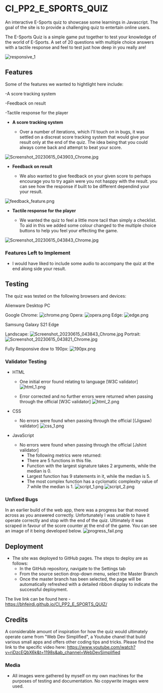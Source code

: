 # CI_PP2_E_SPORTS_QUIZ
An interactive E-Sports quiz to showcase some learnings in Javascript. The goal of the site is to provide a challenging quiz to entertain online users.

The E-Sports Quiz is a simple game put together to test your knowledge of the world of E-Sports. A set of 20 questions with multiple choice answers with a tactile response and feel to test
just how deep in you really are!

![responsive_1](assests/Images/responsive_1.png)

## Features 

Some of the features we wanted to hightlight here include:

-A score tracking system

-Feedback on result

-Tactile response for the player

- __A score tracking system__

  - Over a number of iterations, which I'll touch on in bugs, it was settled on a discreat score tracking system that would give your result only at the end of the quiz. The idea
  being that you could always come back and attempt to beat your score.

![Screenshot_20230615_043903_Chrome.jpg](assests/Images/Screenshot_20230615_043903_Chrome.jpg)

- __Feedback on result__

  - We also wanted to give feedback on your given score to perhaps encourage you to try again were you not hasppy with the result. you can see how the response if built to be different dependind your your result.

![feedback_feature.png](assests/Images/feedback_feature.png)

- __Tactile response for the player__

  - We wanted the quiz to feel a little more tacil than simply a checklist. To aid in this we added some colour changed to the multiple choice buttons to help you feel your effecting the game.

![Screenshot_20230615_043843_Chrome.jpg](assests/Images/Screenshot_20230615_043843_Chrome.jpg)

### Features Left to Implement

- I would have liked to include some audio to accompany the quiz at the end along side your result. 

## Testing 

The quiz was tested on the following browsers and devices:

Alienware Desktop PC

Google Chrome:
![chrome.png](assests/Images/chrome.png)
Opera:
![opera.png](assests/Images/opera.png)
Edge:
![edge.png](assests/Images/edge.png)

Samsung Galaxy S21 Edge

Landscape:
![Screenshot_20230615_043843_Chrome.jpg](assests/Images/Screenshot_20230615_043843_Chrome.jpg)
Portrait:
![Screenshot_20230615_043821_Chrome.jpg](assests/Images/Screenshot_20230615_043821_Chrome.jpg)

Fully Responsive dow to 190px:
![190px.png](assests/Images/190px.png)


### Validator Testing 

- HTML
    - One initial error found relating to language [W3C validator]
    ![html_1.png](assests/Images/html_1.png)

    - Error corrected and no further errors were returned when passing through the official [W3C validator]
    ![html_2.png](assests/Images/html_2.png)

- CSS
    - No errors were found when passing through the official [(Jigsaw) validator]
    ![css_1.png](assests/Images/css_1.png)

- JavaScript
    - No errors were found when passing through the official [Jshint validator]
      - The following metrics were returned: 
      - There are 5 functions in this file.
      - Function with the largest signature takes 2 arguments, while the median is 0.
      - Largest function has 9 statements in it, while the median is 5.
      - The most complex function has a cyclomatic complexity value of 7 while the median is 1.
      ![script_1.png](assests/Images/script_1.png)
      ![script_2.png](assests/Images/script_2.png)

### Unfixed Bugs

In an earlier build of the web app, there was a progress bar that moved across as you answered correctly. Unfortunately I was unable to have it operate correctly
and stop with the end of the quiz. Ultimately it was scraped in favour of the score counter at the end of the game. You can see an image of it being developed below. 
![progress_fail.png](assests/Images/progress_fail.png)

## Deployment 
- The site was deployed to GitHub pages. The steps to deploy are as follows: 
  - In the GitHub repository, navigate to the Settings tab 
  - From the source section drop-down menu, select the Master Branch
  - Once the master branch has been selected, the page will be automatically refreshed with a detailed ribbon display to indicate the successful deployment. 

The live link can be found here - https://bhfeirdi.github.io/CI_PP2_E_SPORTS_QUIZ/


## Credits 

A considerable amount of inspiration for how the quiz would ultimately operate came from "Web Dev Simplified", a Youtube chanel that build various small apps and offers other coding
tips and tricks. Please find the link to the specific video here: https://www.youtube.com/watch?v=riDzcEQbX6k&t=1198s&ab_channel=WebDevSimplified

### Media

- All images were gathered by myself on my own machines for the purposes of testing and documentation. No copywrite images were used.
